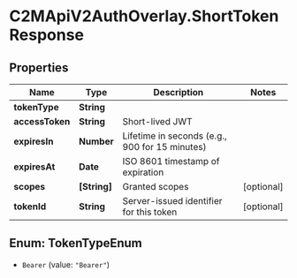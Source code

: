 # C2MApiV2AuthOverlay.ShortTokenResponse

## Properties

Name | Type | Description | Notes
------------ | ------------- | ------------- | -------------
**tokenType** | **String** |  | 
**accessToken** | **String** | Short-lived JWT | 
**expiresIn** | **Number** | Lifetime in seconds (e.g., 900 for 15 minutes) | 
**expiresAt** | **Date** | ISO 8601 timestamp of expiration | 
**scopes** | **[String]** | Granted scopes | [optional] 
**tokenId** | **String** | Server-issued identifier for this token | [optional] 



## Enum: TokenTypeEnum


* `Bearer` (value: `"Bearer"`)





